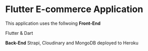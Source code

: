 # Flutter E-commerce Application

This application uses the follwoing
**Front-End**

Flutter & Dart

**Back-End**
Strapi, Cloudinary and MongoDB deployed to Heroku


